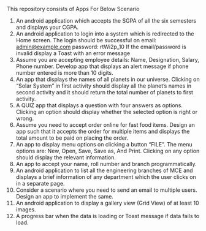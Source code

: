 This repository consists of Apps For Below Scenario
1. An android application which accepts the SGPA of all the six semesters and displays your
CGPA.
2. An android application to login into a system which is redirected to the Home screen.
The login should be successful on
 email: admin@example.com
password: rtWi2p_10
 If the email/password is invalid display a Toast with an error message
3. Assume you are accepting employee details: Name, Designation, Salary, Phone number.
Develop app that displays an alert message if phone number entered is more than 10 digits.
4. An app that displays the names of all planets in our universe. Clicking on “Solar System”
in first activity should display all the planet’s names in second activity and it should return the
total number of planets to first activity.
5. A QUIZ app that displays a question with four answers as options. Clicking an option
should display whether the selected option is right or wrong.
6. Assume you need to accept order online for fast food items. Design an app such that it accepts the
order for multiple items and displays the total amount to be paid on placing the order.
7. An app to display menu options on clicking a button “FILE”. The menu options are: New, 
Open, Save, Save as, And Print. Clicking on any option should display the relevant information.
8. An app to accept your name, roll number and branch programmatically.
9. An android application to list all the engineering branches of MCE and displays a brief
information of any department which the user clicks on in a separate page.
10. Consider a scenario where you need to send an email to multiple users. Design an app to
implement the same.
11. An android application to display a gallery view (Grid View) of at least 10 images.
12. A progress bar when the data is loading or Toast message if data fails to load.
